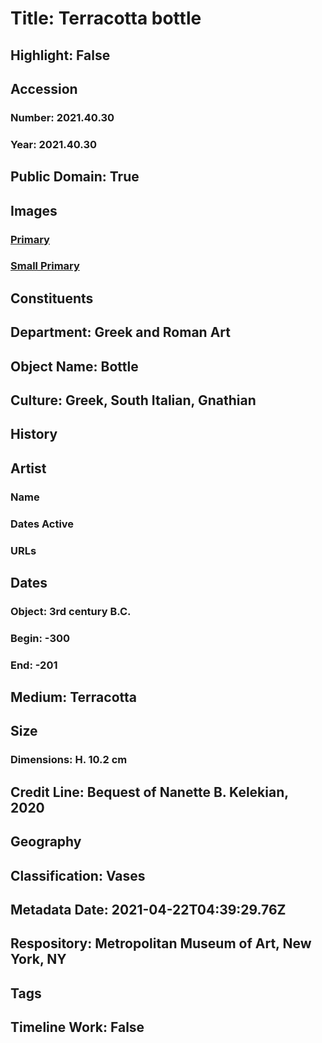 # Title: Terracotta bottle
## Highlight: False
## Accession
### Number: 2021.40.30
### Year: 2021.40.30
## Public Domain: True
## Images
### [Primary](https://images.metmuseum.org/CRDImages/gr/original/KN232.jpg)
### [Small Primary](https://images.metmuseum.org/CRDImages/gr/web-large/KN232.jpg)
## Constituents
## Department: Greek and Roman Art
## Object Name: Bottle
## Culture: Greek, South Italian, Gnathian
## History
## Artist
### Name
### Dates Active
### URLs
## Dates
### Object: 3rd century B.C.
### Begin: -300
### End: -201
## Medium: Terracotta
## Size
### Dimensions: H. 10.2 cm
## Credit Line: Bequest of Nanette B. Kelekian, 2020
## Geography
## Classification: Vases
## Metadata Date: 2021-04-22T04:39:29.76Z
## Respository: Metropolitan Museum of Art, New York, NY
## Tags
## Timeline Work: False